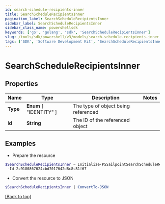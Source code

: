 ```yaml
---
id: search-schedule-recipients-inner
title: SearchScheduleRecipientsInner
pagination_label: SearchScheduleRecipientsInner
sidebar_label: SearchScheduleRecipientsInner
sidebar_class_name: powershellsdk
keywords: ['go', 'golang', 'sdk', 'SearchScheduleRecipientsInner'] 
slug: /tools/sdk/powershell/v3/models/search-schedule-recipients-inner
tags: ['SDK', 'Software Development Kit', 'SearchScheduleRecipientsInner']
---
```



# SearchScheduleRecipientsInner

## Properties

Name | Type | Description | Notes
------------ | ------------- | ------------- | -------------
**Type** |   **Enum** [  "IDENTITY" ] | The type of object being referenced | 
**Id** |  **String** | The ID of the referenced object | 

## Examples

- Prepare the resource
```powershell
$SearchScheduleRecipientsInner = Initialize-PSSailpointSearchScheduleRecipientsInner  -Type IDENTITY `
 -Id 2c9180867624cbd7017642d8c8c81f67
```

- Convert the resource to JSON
```powershell
$SearchScheduleRecipientsInner | ConvertTo-JSON
```


[[Back to top]](#) 

